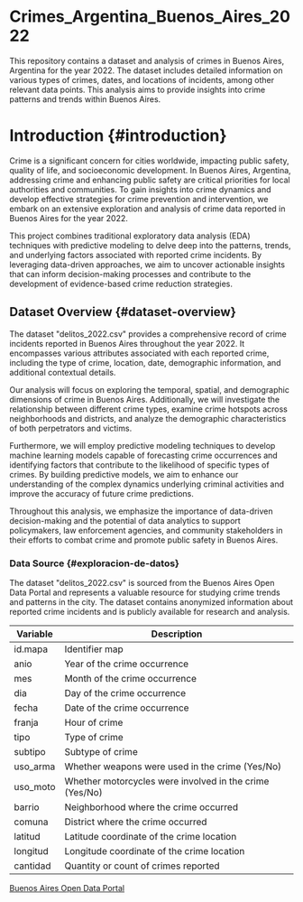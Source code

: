 # Crimes_Argentina_Buenos_Aires_2022
This repository contains a dataset and analysis of crimes in Buenos Aires, Argentina for the year 2022. The dataset includes detailed information on various types of crimes, dates, and locations of incidents, among other relevant data points. This analysis aims to provide insights into crime patterns and trends within Buenos Aires.

# Introduction {#introduction}

Crime is a significant concern for cities worldwide, impacting public safety, quality of life, and socioeconomic development. In Buenos Aires, Argentina, addressing crime and enhancing public safety are critical priorities for local authorities and communities. To gain insights into crime dynamics and develop effective strategies for crime prevention and intervention, we embark on an extensive exploration and analysis of crime data reported in Buenos Aires for the year 2022.

This project combines traditional exploratory data analysis (EDA) techniques with predictive modeling to delve deep into the patterns, trends, and underlying factors associated with reported crime incidents. By leveraging data-driven approaches, we aim to uncover actionable insights that can inform decision-making processes and contribute to the development of evidence-based crime reduction strategies.

## Dataset Overview {#dataset-overview}

The dataset "delitos_2022.csv" provides a comprehensive record of crime incidents reported in Buenos Aires throughout the year 2022. It encompasses various attributes associated with each reported crime, including the type of crime, location, date, demographic information, and additional contextual details.

Our analysis will focus on exploring the temporal, spatial, and demographic dimensions of crime in Buenos Aires. Additionally, we will investigate the relationship between different crime types, examine crime hotspots across neighborhoods and districts, and analyze the demographic characteristics of both perpetrators and victims.

Furthermore, we will employ predictive modeling techniques to develop machine learning models capable of forecasting crime occurrences and identifying factors that contribute to the likelihood of specific types of crimes. By building predictive models, we aim to enhance our understanding of the complex dynamics underlying criminal activities and improve the accuracy of future crime predictions.

Throughout this analysis, we emphasize the importance of data-driven decision-making and the potential of data analytics to support policymakers, law enforcement agencies, and community stakeholders in their efforts to combat crime and promote public safety in Buenos Aires.

### Data Source {#exploracion-de-datos}

The dataset "delitos_2022.csv" is sourced from the Buenos Aires Open Data Portal and represents a valuable resource for studying crime trends and patterns in the city. The dataset contains anonymized information about reported crime incidents and is publicly available for research and analysis.

| Variable | Description                                             |
|----------|---------------------------------------------------------|
| id.mapa  | Identifier map                                          |
| anio     | Year of the crime occurrence                            |
| mes      | Month of the crime occurrence                           |
| dia      | Day of the crime occurrence                             |
| fecha    | Date of the crime occurrence                            |
| franja   | Hour of crime                                           |
| tipo     | Type of crime                                           |
| subtipo  | Subtype of crime                                        |
| uso_arma | Whether weapons were used in the crime (Yes/No)         |
| uso_moto | Whether motorcycles were involved in the crime (Yes/No) |
| barrio   | Neighborhood where the crime occurred                   |
| comuna   | District where the crime occurred                       |
| latitud  | Latitude coordinate of the crime location               |
| longitud | Longitude coordinate of the crime location              |
| cantidad | Quantity or count of crimes reported                    |

[Buenos Aires Open Data Portal](https://data.buenosaires.gob.ar/dataset/delitos/resource/190ab807-5033-427b-8e27-b5659038f465)

